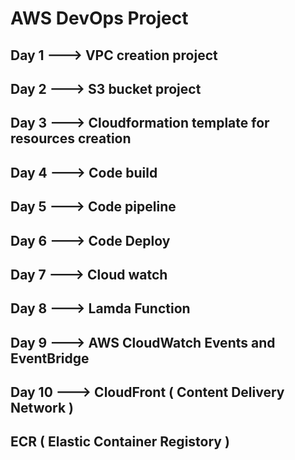 # AWS DevOps Project
## Day 1 ---> VPC creation project

## Day 2 ---> S3 bucket project

## Day 3 ---> Cloudformation template for resources creation

## Day 4 ---> Code build 

## Day 5 ---> Code pipeline

## Day 6 ---> Code Deploy

## Day 7 ---> Cloud watch

## Day 8 ---> Lamda Function

## Day 9 ---> AWS CloudWatch Events and EventBridge

## Day 10 ---> CloudFront ( Content Delivery Network )

## ECR ( Elastic Container Registory )

